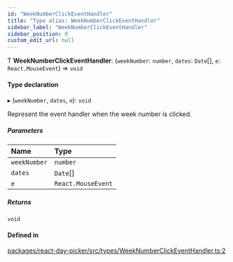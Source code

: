 ```yaml
---
id: "WeekNumberClickEventHandler"
title: "Type alias: WeekNumberClickEventHandler"
sidebar_label: "WeekNumberClickEventHandler"
sidebar_position: 0
custom_edit_url: null
---
```


Ƭ **WeekNumberClickEventHandler**: (`weekNumber`: `number`, `dates`: `Date`[], `e`: `React.MouseEvent`) => `void`

#### Type declaration

▸ (`weekNumber`, `dates`, `e`): `void`

Represent the event handler when the week number is clicked.

##### Parameters

| Name | Type |
| :------ | :------ |
| `weekNumber` | `number` |
| `dates` | `Date`[] |
| `e` | `React.MouseEvent` |

##### Returns

`void`

#### Defined in

[packages/react-day-picker/src/types/WeekNumberClickEventHandler.ts:2](https://github.com/gpbl/react-day-picker/blob/0df406c0/packages/react-day-picker/src/types/WeekNumberClickEventHandler.ts#L2)
